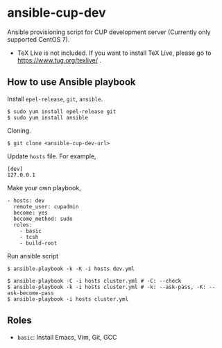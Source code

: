 # ansible-cup-dev

Ansible provisioning script for CUP development server (Currently only supported CentOS 7).

- TeX Live is not included. If you want to install TeX Live, please go to https://www.tug.org/texlive/ .

## How to use Ansible playbook

Install `epel-release`, `git`, `ansible`.

```
$ sudo yum install epel-release git
$ sudo yum install ansible
```

Cloning.

```
$ git clone <ansible-cup-dev-url>
```

Update `hosts` file. For example,

```
[dev]
127.0.0.1
```

Make your own playbook,

```
- hosts: dev
  remote_user: cupadmin
  become: yes
  become_method: sudo
  roles:
    - basic
    - tcsh
    - build-root
```

Run ansible script

```
$ ansible-playbook -k -K -i hosts dev.yml
```

```
$ ansible-playbook -C -i hosts cluster.yml # -C: --check
$ ansible-playbook -k -i hosts cluster.yml # -k: --ask-pass, -K: --ask-become-pass
$ ansible-playbook -i hosts cluster.yml
```

## Roles

- `basic`: Install Emacs, Vim, Git, GCC

